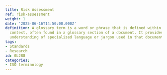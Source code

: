 ```yaml
---
title: Risk Assessment
ref: risk-assessment
weight: 1
date: '2025-06-16T14:50:00.000Z'
definition: A glossary term is a word or phrase that is defined within a specific
  context, often found in a glossary section of a document. It provides clarity and
  understanding of specialized language or jargon used in that document.
tags:
- Standards
- Research
id: GL288
categories:
- ISO terminology
---
```


